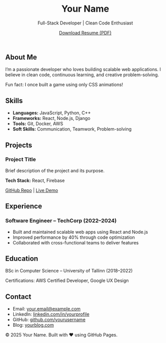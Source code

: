 <!DOCTYPE html>
<html lang="en">
<head>
  <meta charset="UTF-8" />
  <meta name="viewport" content="width=device-width, initial-scale=1.0" />
  <title>Your Name | Developer Resume</title>
  <link rel="stylesheet" href="styles.css" />
</head>
<body>
  <header>
    <h1>Your Name</h1>
    <p>Full-Stack Developer | Clean Code Enthusiast</p>
    <a href="resume.pdf" target="_blank">Download Resume (PDF)</a>
  </header>

  <section id="about">
    <h2>About Me</h2>
    <p>I’m a passionate developer who loves building scalable web applications. I believe in clean code, continuous learning, and creative problem-solving.</p>
    <p>Fun fact: I once built a game using only CSS animations!</p>
  </section>

  <section id="skills">
    <h2>Skills</h2>
    <ul>
      <li><strong>Languages:</strong> JavaScript, Python, C++</li>
      <li><strong>Frameworks:</strong> React, Node.js, Django</li>
      <li><strong>Tools:</strong> Git, Docker, AWS</li>
      <li><strong>Soft Skills:</strong> Communication, Teamwork, Problem-solving</li>
    </ul>
  </section>

  <section id="projects">
    <h2>Projects</h2>
    <div class="project">
      <h3>Project Title</h3>
      <p>Brief description of the project and its purpose.</p>
      <p><strong>Tech Stack:</strong> React, Firebase</p>
      <a href="https://github.com/yourusername/project">GitHub Repo</a> |
      <a href="https://project-demo.com">Live Demo</a>
    </div>
    <!-- Repeat for more projects -->
  </section>

  <section id="experience">
    <h2>Experience</h2>
    <div class="job">
      <h3>Software Engineer – TechCorp (2022–2024)</h3>
      <ul>
        <li>Built and maintained scalable web apps using React and Node.js</li>
        <li>Improved performance by 40% through code optimization</li>
        <li>Collaborated with cross-functional teams to deliver features</li>
      </ul>
    </div>
    <!-- Repeat for more jobs -->
  </section>

  <section id="education">
    <h2>Education</h2>
    <p>BSc in Computer Science – University of Tallinn (2018–2022)</p>
    <p>Certifications: AWS Certified Developer, Google UX Design</p>
  </section>

  <section id="contact">
    <h2>Contact</h2>
    <ul>
      <li>Email: <a href="mailto:your.email@example.com">your.email@example.com</a></li>
      <li>LinkedIn: <a href="https://linkedin.com/in/yourprofile">linkedin.com/in/yourprofile</a></li>
      <li>GitHub: <a href="https://github.com/yourusername">github.com/yourusername</a></li>
      <li>Blog: <a href="https://yourblog.com">yourblog.com</a></li>
    </ul>
  </section>

  <footer>
    <p>© 2025 Your Name. Built with ❤️ using GitHub Pages.</p>
  </footer>
</body>
</html>
